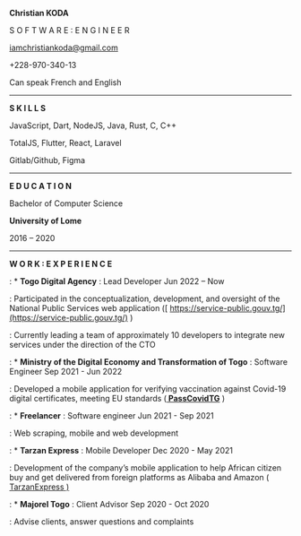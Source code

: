 **Christian KODA**

S O F T W A R E : E N G I N E E R

iamchristiankoda@gmail.com

+228-970-340-13

Can speak French and English


---

**S K I L L S**

JavaScript, Dart, NodeJS, Java, Rust, C, C++

TotalJS, Flutter, React, Laravel

Gitlab/Github, Figma

---

**E D U C A T I O N**

Bachelor of Computer Science

**University of Lome**

2016 – 2020

---

**W O R K	: E X P E R I E N C E**

: * **Togo Digital Agency**   :        Lead Developer 	 Jun 2022 – Now

: Participated in the conceptualization, development, and oversight of the National Public Services web application ([ https://service-public.gouv.tg/](https://service-public.gouv.tg/) )

: Currently leading a team of approximately 10 developers to integrate new services under the direction of the CTO  
  
  
: * **Ministry of the Digital Economy and Transformation of Togo**	:	Software Engineer    	Sep 2021 - Jun 2022

: Developed a mobile application for verifying vaccination against Covid-19 digital certificates, meeting EU standards (**[ PassCovidTG](https://passcovid.gouv.tg/)** )  
  
  
: * **Freelancer**     :     Software engineer           Jun 2021 - Sep 2021

: Web scraping, mobile and web development  
  
  
: * **Tarzan Express**      :	   Mobile Developer  		Dec 2020 - May 2021

: Development of the company’s mobile application to help African citizen buy and get delivered from foreign platforms as Alibaba and Amazon ([ TarzanExpress](https://play.google.com/store/apps/details?id=com.tarzan.app.introscreen)<span style="text-decoration:underline;"> )</span>  
  
  
: * **Majorel Togo**	: Client Advisor     Sep 2020 - Oct 2020

: Advise clients, answer questions and complaints  
  
  
